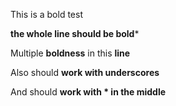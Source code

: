 This is a bold test


**the whole line should be bold***

Multiple **boldness** in this **line**

Also should __work with underscores__

And should **work with * in the middle**